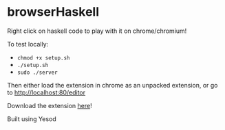 # browserHaskell

Right click on haskell code to play with it on chrome/chromium!

To test locally:

+ `chmod +x setup.sh`
+ `./setup.sh`
+ `sudo ./server`

Then either load the extension in chrome as an unpacked extension, or go to [http://localhost:80/editor](http://127.0.0.1:80/editor)

Download the extension [here](https://goo.gl/VMZxrM)!

Built using Yesod
